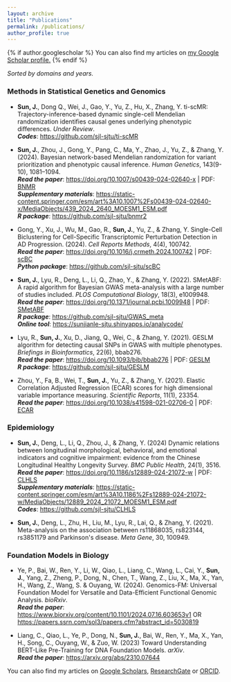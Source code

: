 ```yaml
---
layout: archive
title: "Publications"
permalink: /publications/
author_profile: true
---
```



{% if author.googlescholar %}
  You can also find my articles on <u><a href="{{author.googlescholar}}">my Google Scholar profile</a>.</u>
{% endif %}

*Sorted by domains and years.*

### Methods in Statistical Genetics and Genomics
* **Sun, J.**, Dong Q., Wei, J., Gao, Y., Yu, Z., Hu, X., Zhang, Y. ti-scMR: Trajectory-inference-based dynamic single-cell Mendelian randomization identifies causal genes underlying phenotypic differences. *Under Review*. <br>
***Codes***: <https://github.com/sjl-sjtu/ti-scMR>

*	**Sun, J.**, Zhou, J., Gong, Y., Pang, C., Ma, Y., Zhao, J., Yu, Z., & Zhang, Y. (2024). Bayesian network-based Mendelian randomization for variant prioritization and phenotypic causal inference. *Human Genetics*, 143(9-10), 1081–1094. <br>
***Read the paper***: <https://doi.org/10.1007/s00439-024-02640-x> | PDF: [BNMR](../files/BNMR.pdf) <br>
***Supplementary materials***: <https://static-content.springer.com/esm/art%3A10.1007%2Fs00439-024-02640-x/MediaObjects/439_2024_2640_MOESM1_ESM.pdf> <br>
***R package***: <https://github.com/sjl-sjtu/bnmr2>

*	Gong, Y., Xu, J., Wu, M., Gao, R., **Sun, J.**, Yu, Z., & Zhang, Y. Single-Cell Biclustering for Cell-Specific Transcriptomic Perturbation Detection in AD Progression.  (2024). *Cell Reports Methods*, 4(4), 100742. <br>
***Read the paper***: <https://doi.org/10.1016/j.crmeth.2024.100742> | PDF: [scBC](../files/scBC.pdf) <br>
***Python package***: <https://github.com/sjl-sjtu/scBC>

*	**Sun, J.**, Lyu, R., Deng, L., Li, Q., Zhao, Y., & Zhang, Y. (2022). SMetABF: A rapid algorithm for Bayesian GWAS meta-analysis with a large number of studies included. *PLOS Computational Biology*, 18(3), e1009948. <br>
***Read the paper***: <https://doi.org/10.1371/journal.pcbi.1009948> | PDF: [SMetABF](../files/SMetABF.pdf) <br>
***R package***: <https://github.com/sjl-sjtu/GWAS_meta> <br>
***Online tool***: <https://sunjianle-sjtu.shinyapps.io/analycode/>

*	Lyu, R., **Sun, J.**, Xu, D., Jiang, Q., Wei, C., & Zhang, Y. (2021). GESLM algorithm for detecting causal SNPs in GWAS with multiple phenotypes. *Briefings in Bioinformatics*, 22(6), bbab276. <br>
***Read the paper***: <https://doi.org/10.1093/bib/bbab276> | PDF: [GESLM](../files/GESLM.pdf) <br>
***R package***: <https://github.com/sjl-sjtu/GESLM>

*	Zhou, Y., Fa, B., Wei, T., **Sun, J.**, Yu, Z., & Zhang, Y. (2021). Elastic Correlation Adjusted Regression (ECAR) scores for high dimensional variable importance measuring. *Scientific Reports*, 11(1), 23354. <br>
***Read the paper***: <https://doi.org/10.1038/s41598-021-02706-0> | PDF: [ECAR](../files/ECAR.pdf)

### Epidemiology
*	**Sun, J.**, Deng, L., Li, Q., Zhou, J., & Zhang, Y. (2024) Dynamic relations between longitudinal morphological, behavioral, and emotional indicators and cognitive impairment: evidence from the Chinese Longitudinal Healthy Longevity Survey. *BMC Public Health*, 24(1), 3516. <br>
***Read the paper***: <https://doi.org/10.1186/s12889-024-21072-w> | PDF: [CLHLS](../files/CLHLS.pdf) <br>
***Supplementary materials***: <https://static-content.springer.com/esm/art%3A10.1186%2Fs12889-024-21072-w/MediaObjects/12889_2024_21072_MOESM1_ESM.pdf> <br>
***Codes***: <https://github.com/sjl-sjtu/CLHLS>

* **Sun, J.**, Deng, L., Zhu, H., Liu, M., Lyu, R., Lai, Q., & Zhang, Y. (2021). Meta-analysis on the association between rs11868035, rs823144, rs3851179 and Parkinson's disease. *Meta Gene*, 30, 100949.

### Foundation Models in Biology
* Ye, P., Bai, W., Ren, Y., Li, W., Qiao, L., Liang, C., Wang, L., Cai, Y., **Sun, J.**, Yang, Z., Zheng, P., Dong, N., Chen, T., Wang, Z., Liu, X., Ma, X., Yan, H., Wang, Z., Wang, S. & Ouyang, W. (2024). Genomics-FM: Universal Foundation Model for Versatile and Data-Efficient Functional Genomic Analysis. *bioRxiv*. <br>
***Read the paper***: <https://www.biorxiv.org/content/10.1101/2024.07.16.603653v1> OR <https://papers.ssrn.com/sol3/papers.cfm?abstract_id=5030819>

*	Liang, C., Qiao, L., Ye, P., Dong, N., **Sun, J.**, Bai, W., Ren, Y., Ma, X., Yan, H., Song, C., Ouyang, W., & Zuo, W. (2023) Toward Understanding BERT-Like Pre-Training for DNA Foundation Models. *arXiv*. <br>
***Read the paper***: <https://arxiv.org/abs/2310.07644>

You can also find my articles on [Google Scholars](https://scholar.google.com/citations?user=sRFyIxAAAAAJ&hl=en&authuser=1), [ResearchGate](https://www.researchgate.net/profile/Jianle-Sun) or [ORCID](https://orcid.org/0000-0002-0001-0992).
